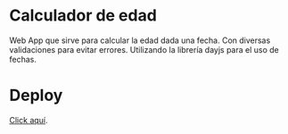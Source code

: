 # Calculador de edad

Web App que sirve para calcular la edad dada una fecha. Con diversas validaciones para evitar errores.
Utilizando la librería dayjs para el uso de fechas.


# Deploy

[Click aquí](ingresarlink).